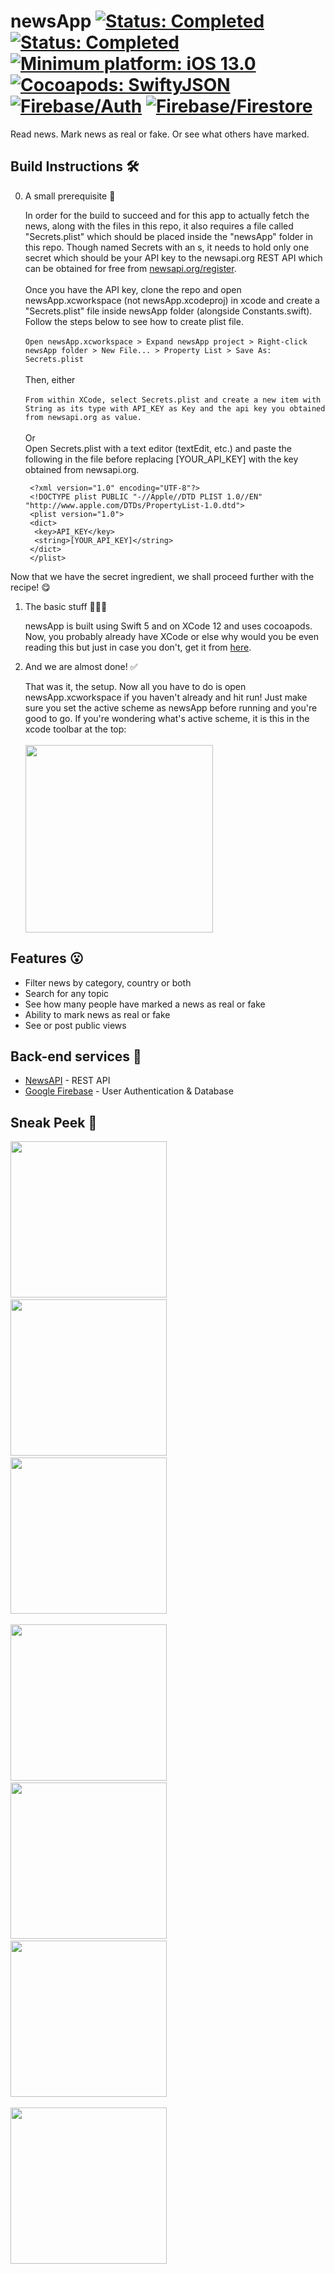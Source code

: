 
# newsApp <a href="https://img.shields.io/badge/status-completed-4BC51D.svg"><img src="https://img.shields.io/badge/status-completed-4BC51D.svg" alt="Status: Completed"></a> <a href="https://img.shields.io/badge/updating-4BC51D.svg"><img src="https://img.shields.io/badge/updating-4BC51D.svg" alt="Status: Completed"></a> <a href="https://img.shields.io/badge/minimum%20platform-iOS%2014.1-blue.svg"><img src="https://img.shields.io/badge/minimum%20platform-iOS%2014.1-blue.svg" alt="Minimum platform: iOS 13.0"></a> <a href="https://github.com/SwiftyJSON/SwiftyJSON"><img src="https://img.shields.io/badge/cocoapods-SwiftyJSON-red.svg" alt="Cocoapods: SwiftyJSON"></a> <a href="https://github.com/firebase/firebase-ios-sdk"><img src="https://img.shields.io/badge/-Firebase%2FAuth-red.svg" alt="Firebase/Auth"></a> <a href="https://github.com/firebase/firebase-ios-sdk"><img src="https://img.shields.io/badge/-Firebase%2FFirestore-red.svg" alt="Firebase/Firestore"></a>
Read news. Mark news as real or fake. Or see what others have marked.

## Build Instructions 🛠
0. A small prerequisite 🥺

   In order for the build to succeed and for this app to actually fetch the news, along with the files in this repo, it also requires a file called "Secrets.plist"    which should be placed inside the "newsApp" folder in this repo. Though named Secrets with an s, it needs to hold only one secret which should be your API key to    the newsapi.org REST API which can be obtained for free from [newsapi.org/register](https://newsapi.org/register).
   <br><br>
   Once you have the API key, clone the repo and open newsApp.xcworkspace (not newsApp.xcodeproj) in xcode and create a "Secrets.plist" file inside newsApp folder (alongside Constants.swift). Follow the steps below to see how to create plist file.
   <br><br>
   `
   Open newsApp.xcworkspace > Expand newsApp project > Right-click newsApp folder > New File... > Property List > Save As: Secrets.plist
   `
   <br><br>
   Then, either
   <br><br>
   `
   From within XCode, select Secrets.plist and create a new item with String as its type with API_KEY as Key and the api key you obtained from newsapi.org as value.
   `
   <br><br>
   Or
   <br>
   Open Secrets.plist with a text editor (textEdit, etc.) and paste the following in the file before replacing \[YOUR_API_KEY] with the key obtained from newsapi.org.
   ```
    <?xml version="1.0" encoding="UTF-8"?>
    <!DOCTYPE plist PUBLIC "-//Apple//DTD PLIST 1.0//EN" "http://www.apple.com/DTDs/PropertyList-1.0.dtd">
    <plist version="1.0">
    <dict>
     <key>API_KEY</key>
     <string>[YOUR_API_KEY]</string>
    </dict>
    </plist>
   ```
Now that we have the secret ingredient, we shall proceed further with the recipe! 😋

1. The basic stuff 💁🏻‍♀️

   newsApp is built using Swift 5 and on XCode 12 and uses cocoapods. Now, you probably already have XCode or else why would you be even reading this but just in      case you don't, get it from [here](https://apps.apple.com/in/app/xcode/id497799835).
   
2. And we are almost done! ✅

   That was it, the setup. Now all you have to do is open newsApp.xcworkspace if you haven't already and hit run! Just make sure you set the active scheme as newsApp before running and you're good to go. If you're wondering what's active scheme, it is this in the xcode toolbar at the top:
   <br><br>
   <img src="Resources/Screenshots/activeScheme.png" width="300">

## Features 😮
 - Filter news by category, country or both
 - Search for any topic
 - See how many people have marked a news as real or fake
 - Ability to mark news as real or fake
 - See or post public views
 
 ## Back-end services 🔨
 - [NewsAPI](https://newsapi.org/) - REST API
 - [Google Firebase](https://firebase.google.com/) - User Authentication & Database

## Sneak Peek 👀
<img src="Resources/Screenshots/7.png" width="250">&emsp;&emsp;<img src="Resources/Screenshots/2.png" width="250">&emsp;&emsp;<img src="Resources/Screenshots/1.png" width="250">
<br><br>
<img src="Resources/Screenshots/3.png" width="250">&emsp;&emsp;<img src="Resources/Screenshots/5.png" width="250">&emsp;&emsp;<img src="Resources/Screenshots/6.png" width="250">
<br><br>
<img src="Resources/Screenshots/4.png" width="250">
